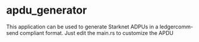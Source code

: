 # apdu_generator
This application can be used to generate Starknet ADPUs in a ledgercomm-send compliant format.
Just edit the main.rs to customize the APDU
